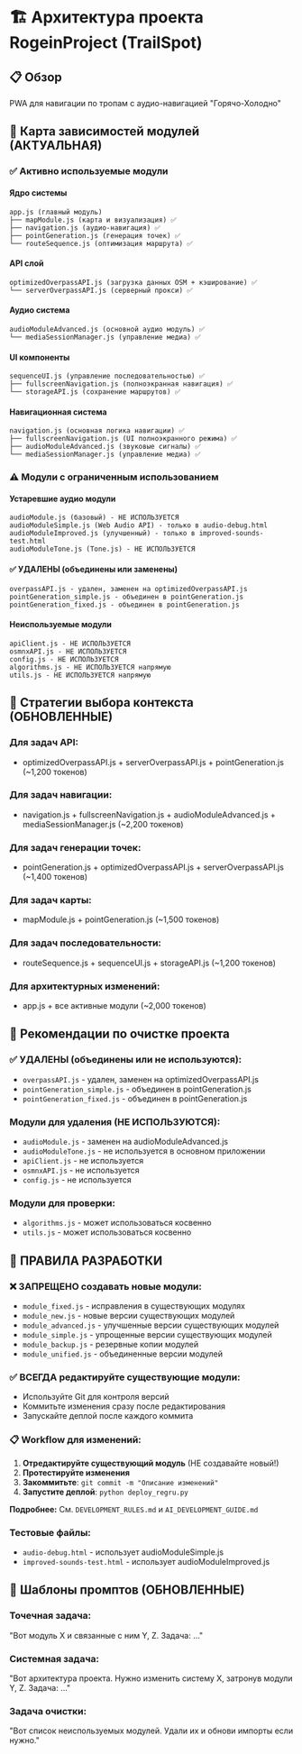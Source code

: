 # 🏗️ Архитектура проекта RogeinProject (TrailSpot)

## 📋 Обзор
PWA для навигации по тропам с аудио-навигацией "Горячо-Холодно"

## 🔗 Карта зависимостей модулей (АКТУАЛЬНАЯ)

### ✅ Активно используемые модули

#### Ядро системы
```
app.js (главный модуль)
├── mapModule.js (карта и визуализация) ✅
├── navigation.js (аудио-навигация) ✅
├── pointGeneration.js (генерация точек) ✅
└── routeSequence.js (оптимизация маршрута) ✅
```

#### API слой
```
optimizedOverpassAPI.js (загрузка данных OSM + кэширование) ✅
└── serverOverpassAPI.js (серверный прокси) ✅
```

#### Аудио система
```
audioModuleAdvanced.js (основной аудио модуль) ✅
└── mediaSessionManager.js (управление медиа) ✅
```

#### UI компоненты
```
sequenceUI.js (управление последовательностью) ✅
├── fullscreenNavigation.js (полноэкранная навигация) ✅
└── storageAPI.js (сохранение маршрутов) ✅
```

#### Навигационная система
```
navigation.js (основная логика навигации) ✅
├── fullscreenNavigation.js (UI полноэкранного режима) ✅
├── audioModuleAdvanced.js (звуковые сигналы) ✅
└── mediaSessionManager.js (управление медиа) ✅
```

### ⚠️ Модули с ограниченным использованием

#### Устаревшие аудио модули
```
audioModule.js (базовый) - НЕ ИСПОЛЬЗУЕТСЯ
audioModuleSimple.js (Web Audio API) - только в audio-debug.html
audioModuleImproved.js (улучшенный) - только в improved-sounds-test.html
audioModuleTone.js (Tone.js) - НЕ ИСПОЛЬЗУЕТСЯ
```

#### ✅ УДАЛЕНЫ (объединены или заменены)
```
overpassAPI.js - удален, заменен на optimizedOverpassAPI.js
pointGeneration_simple.js - объединен в pointGeneration.js
pointGeneration_fixed.js - объединен в pointGeneration.js
```

#### Неиспользуемые модули
```
apiClient.js - НЕ ИСПОЛЬЗУЕТСЯ
osmnxAPI.js - НЕ ИСПОЛЬЗУЕТСЯ
config.js - НЕ ИСПОЛЬЗУЕТСЯ
algorithms.js - НЕ ИСПОЛЬЗУЕТСЯ напрямую
utils.js - НЕ ИСПОЛЬЗУЕТСЯ напрямую
```

## 🎯 Стратегии выбора контекста (ОБНОВЛЕННЫЕ)

### Для задач API:
- optimizedOverpassAPI.js + serverOverpassAPI.js + pointGeneration.js (~1,200 токенов)

### Для задач навигации:
- navigation.js + fullscreenNavigation.js + audioModuleAdvanced.js + mediaSessionManager.js (~2,200 токенов)

### Для задач генерации точек:
- pointGeneration.js + optimizedOverpassAPI.js + serverOverpassAPI.js (~1,400 токенов)

### Для задач карты:
- mapModule.js + pointGeneration.js (~1,500 токенов)

### Для задач последовательности:
- routeSequence.js + sequenceUI.js + storageAPI.js (~1,200 токенов)

### Для архитектурных изменений:
- app.js + все активные модули (~2,000 токенов)

## 🧹 Рекомендации по очистке проекта

### ✅ УДАЛЕНЫ (объединены или не используются):
- `overpassAPI.js` - удален, заменен на optimizedOverpassAPI.js
- `pointGeneration_simple.js` - объединен в pointGeneration.js
- `pointGeneration_fixed.js` - объединен в pointGeneration.js

### Модули для удаления (НЕ ИСПОЛЬЗУЮТСЯ):
- `audioModule.js` - заменен на audioModuleAdvanced.js
- `audioModuleTone.js` - не используется в основном приложении
- `apiClient.js` - не используется
- `osmnxAPI.js` - не используется
- `config.js` - не используется

### Модули для проверки:
- `algorithms.js` - может использоваться косвенно
- `utils.js` - может использоваться косвенно

## 🚨 ПРАВИЛА РАЗРАБОТКИ

### ❌ ЗАПРЕЩЕНО создавать новые модули:
- `module_fixed.js` - исправления в существующих модулях
- `module_new.js` - новые версии существующих модулей  
- `module_advanced.js` - улучшенные версии существующих модулей
- `module_simple.js` - упрощенные версии существующих модулей
- `module_backup.js` - резервные копии модулей
- `module_unified.js` - объединенные версии модулей

### ✅ ВСЕГДА редактируйте существующие модули:
- Используйте Git для контроля версий
- Коммитьте изменения сразу после редактирования
- Запускайте деплой после каждого коммита

### 📋 Workflow для изменений:
1. **Отредактируйте существующий модуль** (НЕ создавайте новый!)
2. **Протестируйте изменения**
3. **Закоммитьте**: `git commit -m "Описание изменений"`
4. **Запустите деплой**: `python deploy_regru.py`

**Подробнее:** См. `DEVELOPMENT_RULES.md` и `AI_DEVELOPMENT_GUIDE.md`

### Тестовые файлы:
- `audio-debug.html` - использует audioModuleSimple.js
- `improved-sounds-test.html` - использует audioModuleImproved.js

## 📝 Шаблоны промптов (ОБНОВЛЕННЫЕ)

### Точечная задача:
"Вот модуль X и связанные с ним Y, Z. Задача: ..."

### Системная задача:
"Вот архитектура проекта. Нужно изменить систему X, затронув модули Y, Z. Задача: ..."

### Задача очистки:
"Вот список неиспользуемых модулей. Удали их и обнови импорты если нужно."
